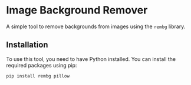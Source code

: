 # Image Background Remover

A simple tool to remove backgrounds from images using the `rembg` library.

## Installation

To use this tool, you need to have Python installed. You can install the required packages using pip:

```bash
pip install rembg pillow
